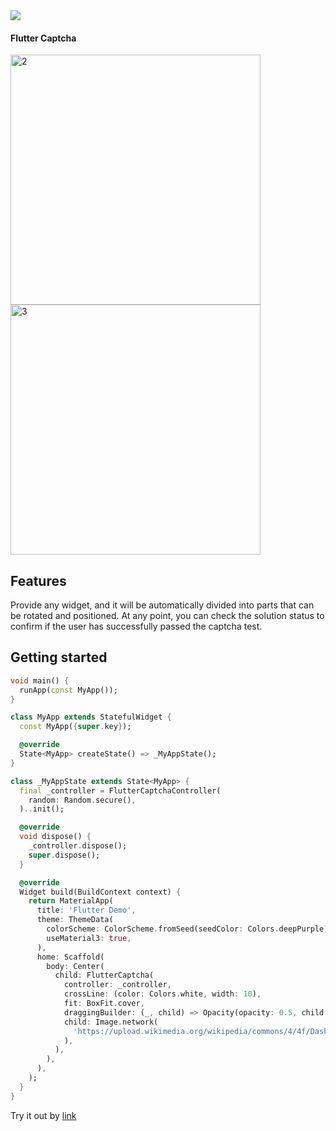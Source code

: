 
<a href="https://codecov.io/gh/feduke-nukem/flutter_captcha" > 
 <img src="https://codecov.io/gh/feduke-nukem/flutter_captcha/graph/badge.svg?token=XEATIDADCY"/> 
</a>

#### Flutter Captcha

<img src="https://github.com/feduke-nukem/flutter_captcha/assets/72284940/772e9b3c-4fd7-4ae0-9f55-5865b7b5be1c" alt="2" height="400"/>
<img src="https://github.com/feduke-nukem/flutter_captcha/assets/72284940/455803fd-7671-4e59-b828-08c4b08dcf55" alt="3" height="400"/>



## Features

Provide any widget, and it will be automatically divided into parts that can be rotated and positioned. At any point, you can check the solution status to confirm if the user has successfully passed the captcha test.

## Getting started

```dart
void main() {
  runApp(const MyApp());
}

class MyApp extends StatefulWidget {
  const MyApp({super.key});

  @override
  State<MyApp> createState() => _MyAppState();
}

class _MyAppState extends State<MyApp> {
  final _controller = FlutterCaptchaController(
    random: Random.secure(),
  )..init();

  @override
  void dispose() {
    _controller.dispose();
    super.dispose();
  }

  @override
  Widget build(BuildContext context) {
    return MaterialApp(
      title: 'Flutter Demo',
      theme: ThemeData(
        colorScheme: ColorScheme.fromSeed(seedColor: Colors.deepPurple),
        useMaterial3: true,
      ),
      home: Scaffold(
        body: Center(
          child: FlutterCaptcha(
            controller: _controller,
            crossLine: (color: Colors.white, width: 10),
            fit: BoxFit.cover,
            draggingBuilder: (_, child) => Opacity(opacity: 0.5, child: child),
            child: Image.network(
              'https://upload.wikimedia.org/wikipedia/commons/4/4f/Dash%2C_the_mascot_of_the_Dart_programming_language.png',
            ),
          ),
        ),
      ),
    );
  }
}
```

Try it out by [link](https://feduke-nukem.github.io/flutter_captcha/)